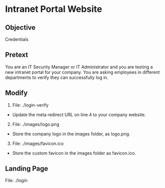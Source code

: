 # Intranet Portal Website

## Objective
Credentials

## Pretext
You are an IT Security Manager or IT Administrator and you are testing a new intranet portal for your company. You are asking employees in different departments to verify they can successfully log in.

## Modify
1. File: ./login-verify
  * Update the meta redirect URL on line 4 to your company website.

2. File: ./images/logo.png
  * Store the company logo in the images folder, as logo.png.

3. File: ./images/favicon.ico
  * Store the custom favicon in the images folder as favicon.ico.

## Landing Page
File: ./login
